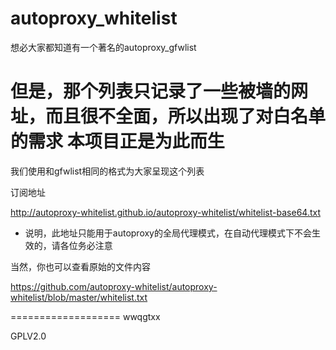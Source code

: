 autoproxy_whitelist
===================
想必大家都知道有一个著名的autoproxy_gfwlist

但是，那个列表只记录了一些被墙的网址，而且很不全面，所以出现了对白名单的需求
本项目正是为此而生
===================
我们使用和gfwlist相同的格式为大家呈现这个列表

订阅地址

http://autoproxy-whitelist.github.io/autoproxy-whitelist/whitelist-base64.txt

 * 说明，此地址只能用于autoproxy的全局代理模式，在自动代理模式下不会生效的，请各位务必注意

当然，你也可以查看原始的文件内容

https://github.com/autoproxy-whitelist/autoproxy-whitelist/blob/master/whitelist.txt

===================
wwqgtxx

GPLV2.0
